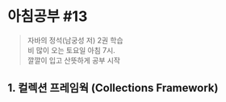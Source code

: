 # 아침공부 #13
>자바의 정석(남궁성 저) 2권 학습  
>비 많이 오는 토요일 아침 7시.  
>깔깔이 입고 산뜻하게 공부 시작

## 1. 컬렉션 프레임웍 (Collections Framework)
